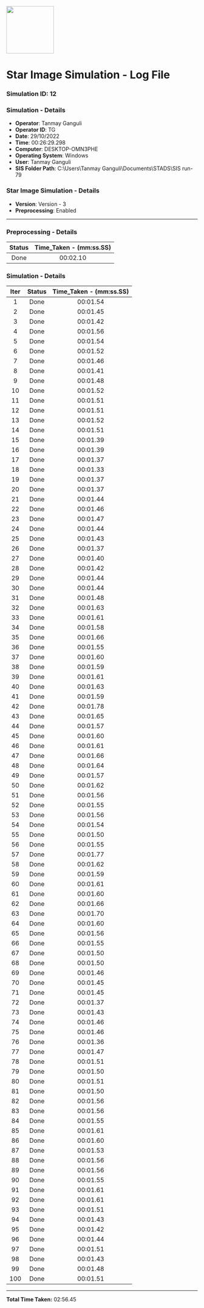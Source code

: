 [<img src="https://www.aero.iitb.ac.in/satlab/images/IITBSSP2019.png" width="125"/>](image.png)

# Star Image Simulation - Log File

### Simulation ID: 12

### Simulation - Details
* **Operator**: Tanmay Ganguli
* **Operator ID**: TG
* **Date**: 29/10/2022
* **Time**: 00:26:29.298
* **Computer**: DESKTOP-OMN3PHE
* **Operating System**: Windows
* **User**: Tanmay Ganguli
* **SIS Folder Path**: C:\Users\Tanmay Ganguli\Documents\STADS\SIS run-79

### Star Image Simulation - Details
* **Version**: Version - 3
* **Preprocessing**: Enabled

---

### Preprocessing - Details

|Status|Time_Taken - (mm:ss.SS)
|:---:|:---:|
|Done|00:02.10|

### Simulation - Details

|Iter|Status|Time_Taken - (mm:ss.SS)|
|:---:|:---:|:---:|
|1|Done|00:01.54|
|2|Done|00:01.45|
|3|Done|00:01.42|
|4|Done|00:01.56|
|5|Done|00:01.54|
|6|Done|00:01.52|
|7|Done|00:01.46|
|8|Done|00:01.41|
|9|Done|00:01.48|
|10|Done|00:01.52|
|11|Done|00:01.51|
|12|Done|00:01.51|
|13|Done|00:01.52|
|14|Done|00:01.51|
|15|Done|00:01.39|
|16|Done|00:01.39|
|17|Done|00:01.37|
|18|Done|00:01.33|
|19|Done|00:01.37|
|20|Done|00:01.37|
|21|Done|00:01.44|
|22|Done|00:01.46|
|23|Done|00:01.47|
|24|Done|00:01.44|
|25|Done|00:01.43|
|26|Done|00:01.37|
|27|Done|00:01.40|
|28|Done|00:01.42|
|29|Done|00:01.44|
|30|Done|00:01.44|
|31|Done|00:01.48|
|32|Done|00:01.63|
|33|Done|00:01.61|
|34|Done|00:01.58|
|35|Done|00:01.66|
|36|Done|00:01.55|
|37|Done|00:01.60|
|38|Done|00:01.59|
|39|Done|00:01.61|
|40|Done|00:01.63|
|41|Done|00:01.59|
|42|Done|00:01.78|
|43|Done|00:01.65|
|44|Done|00:01.57|
|45|Done|00:01.60|
|46|Done|00:01.61|
|47|Done|00:01.66|
|48|Done|00:01.64|
|49|Done|00:01.57|
|50|Done|00:01.62|
|51|Done|00:01.56|
|52|Done|00:01.55|
|53|Done|00:01.56|
|54|Done|00:01.54|
|55|Done|00:01.50|
|56|Done|00:01.55|
|57|Done|00:01.77|
|58|Done|00:01.62|
|59|Done|00:01.59|
|60|Done|00:01.61|
|61|Done|00:01.60|
|62|Done|00:01.66|
|63|Done|00:01.70|
|64|Done|00:01.60|
|65|Done|00:01.56|
|66|Done|00:01.55|
|67|Done|00:01.50|
|68|Done|00:01.50|
|69|Done|00:01.46|
|70|Done|00:01.45|
|71|Done|00:01.45|
|72|Done|00:01.37|
|73|Done|00:01.43|
|74|Done|00:01.46|
|75|Done|00:01.46|
|76|Done|00:01.36|
|77|Done|00:01.47|
|78|Done|00:01.51|
|79|Done|00:01.50|
|80|Done|00:01.51|
|81|Done|00:01.50|
|82|Done|00:01.56|
|83|Done|00:01.56|
|84|Done|00:01.55|
|85|Done|00:01.61|
|86|Done|00:01.60|
|87|Done|00:01.53|
|88|Done|00:01.56|
|89|Done|00:01.56|
|90|Done|00:01.55|
|91|Done|00:01.61|
|92|Done|00:01.61|
|93|Done|00:01.51|
|94|Done|00:01.43|
|95|Done|00:01.42|
|96|Done|00:01.44|
|97|Done|00:01.51|
|98|Done|00:01.43|
|99|Done|00:01.48|
|100|Done|00:01.51|

---

**Total Time Taken:** 02:56.45
